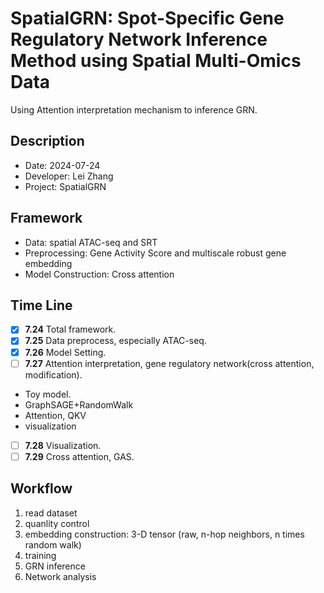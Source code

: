 **SpatialGRN**: Spot-Specific Gene Regulatory Network Inference Method using Spatial Multi-Omics Data
===

Using Attention interpretation mechanism to inference GRN.

Description
---

- Date: 2024-07-24
- Developer: Lei Zhang
- Project: SpatialGRN

Framework
---

- Data: spatial ATAC-seq and SRT
- Preprocessing: Gene Activity Score and multiscale robust gene embedding
- Model Construction: Cross attention

Time Line
---

- [x] **7.24** Total framework.
- [x] **7.25** Data preprocess, especially ATAC-seq.
- [x] **7.26** Model Setting.
- [ ] **7.27** Attention interpretation, gene regulatory network(cross attention, modification). 
- Toy model.
- GraphSAGE+RandomWalk
- Attention, QKV
- visualization
- [ ] **7.28** Visualization.
- [ ] **7.29** Cross attention, GAS.

Workflow
---

1. read dataset
2. quanlity control
3. embedding construction: 3-D tensor (raw, n-hop neighbors, n times random walk)
4. training
5. GRN inference
6. Network analysis
